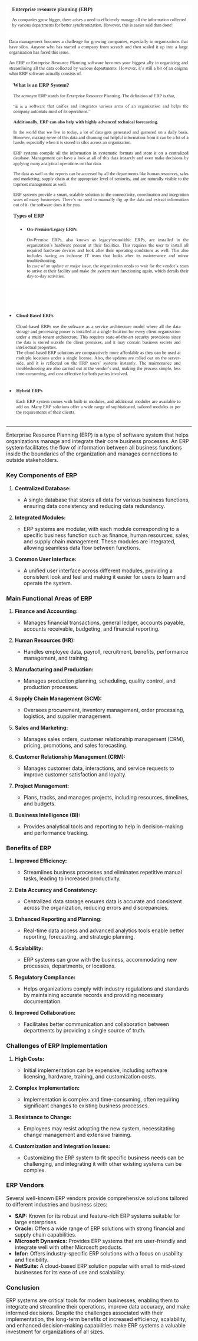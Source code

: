 
![Pasted image 20240520220158](Pasted%20image%2020240520220158.png)
![Pasted image 20240520220210](Pasted%20image%2020240520220210.png)
![Pasted image 20240520220227](Pasted%20image%2020240520220227.png)
![Pasted image 20240520220255](Pasted%20image%2020240520220255.png)

--------------
Enterprise Resource Planning (ERP) is a type of software system that helps organizations manage and integrate their core business processes. An ERP system facilitates the flow of information between all business functions inside the boundaries of the organization and manages connections to outside stakeholders.

### Key Components of ERP

1. **Centralized Database:**
   - A single database that stores all data for various business functions, ensuring data consistency and reducing data redundancy.

2. **Integrated Modules:**
   - ERP systems are modular, with each module corresponding to a specific business function such as finance, human resources, sales, and supply chain management. These modules are integrated, allowing seamless data flow between functions.

3. **Common User Interface:**
   - A unified user interface across different modules, providing a consistent look and feel and making it easier for users to learn and operate the system.

### Main Functional Areas of ERP

1. **Finance and Accounting:**
   - Manages financial transactions, general ledger, accounts payable, accounts receivable, budgeting, and financial reporting.

2. **Human Resources (HR):**
   - Handles employee data, payroll, recruitment, benefits, performance management, and training.

3. **Manufacturing and Production:**
   - Manages production planning, scheduling, quality control, and production processes.

4. **Supply Chain Management (SCM):**
   - Oversees procurement, inventory management, order processing, logistics, and supplier management.

5. **Sales and Marketing:**
   - Manages sales orders, customer relationship management (CRM), pricing, promotions, and sales forecasting.

6. **Customer Relationship Management (CRM):**
   - Manages customer data, interactions, and service requests to improve customer satisfaction and loyalty.

7. **Project Management:**
   - Plans, tracks, and manages projects, including resources, timelines, and budgets.

8. **Business Intelligence (BI):**
   - Provides analytical tools and reporting to help in decision-making and performance tracking.

### Benefits of ERP

1. **Improved Efficiency:**
   - Streamlines business processes and eliminates repetitive manual tasks, leading to increased productivity.

2. **Data Accuracy and Consistency:**
   - Centralized data storage ensures data is accurate and consistent across the organization, reducing errors and discrepancies.

3. **Enhanced Reporting and Planning:**
   - Real-time data access and advanced analytics tools enable better reporting, forecasting, and strategic planning.

4. **Scalability:**
   - ERP systems can grow with the business, accommodating new processes, departments, or locations.

5. **Regulatory Compliance:**
   - Helps organizations comply with industry regulations and standards by maintaining accurate records and providing necessary documentation.

6. **Improved Collaboration:**
   - Facilitates better communication and collaboration between departments by providing a single source of truth.

### Challenges of ERP Implementation

1. **High Costs:**
   - Initial implementation can be expensive, including software licensing, hardware, training, and customization costs.

2. **Complex Implementation:**
   - Implementation is complex and time-consuming, often requiring significant changes to existing business processes.

3. **Resistance to Change:**
   - Employees may resist adopting the new system, necessitating change management and extensive training.

4. **Customization and Integration Issues:**
   - Customizing the ERP system to fit specific business needs can be challenging, and integrating it with other existing systems can be complex.

### ERP Vendors

Several well-known ERP vendors provide comprehensive solutions tailored to different industries and business sizes:

- **SAP:** Known for its robust and feature-rich ERP systems suitable for large enterprises.
- **Oracle:** Offers a wide range of ERP solutions with strong financial and supply chain capabilities.
- **Microsoft Dynamics:** Provides ERP systems that are user-friendly and integrate well with other Microsoft products.
- **Infor:** Offers industry-specific ERP solutions with a focus on usability and flexibility.
- **NetSuite:** A cloud-based ERP solution popular with small to mid-sized businesses for its ease of use and scalability.

### Conclusion

ERP systems are critical tools for modern businesses, enabling them to integrate and streamline their operations, improve data accuracy, and make informed decisions. Despite the challenges associated with their implementation, the long-term benefits of increased efficiency, scalability, and enhanced decision-making capabilities make ERP systems a valuable investment for organizations of all sizes.